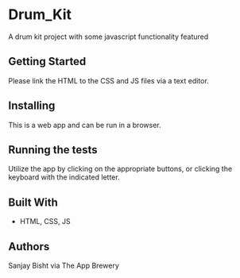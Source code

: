 # Drum_Kit
A drum kit project with some javascript functionality featured

## Getting Started

Please link the HTML to the CSS and JS files via a text editor.  

## Installing

This is a web app and can be run in a browser.

## Running the tests

Utilize the app by clicking on the appropriate buttons, or clicking the keyboard with the indicated letter.

## Built With

- HTML, CSS, JS

## Authors

Sanjay Bisht via The App Brewery

